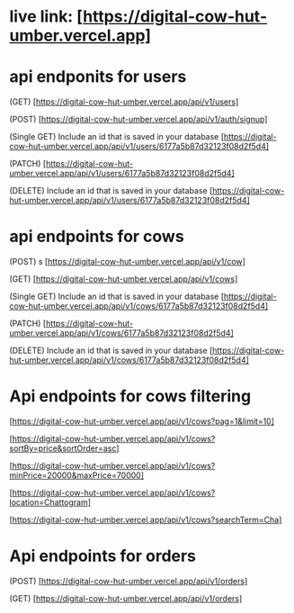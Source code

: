 # live link: [https://digital-cow-hut-umber.vercel.app]

# api endponits for users

(GET)
[https://digital-cow-hut-umber.vercel.app/api/v1/users]

(POST)
[https://digital-cow-hut-umber.vercel.app/api/v1/auth/signup]

(Single GET) Include an id that is saved in your database
[https://digital-cow-hut-umber.vercel.app/api/v1/users/6177a5b87d32123f08d2f5d4]

(PATCH)
[https://digital-cow-hut-umber.vercel.app/api/v1/users/6177a5b87d32123f08d2f5d4]

(DELETE) Include an id that is saved in your database
[https://digital-cow-hut-umber.vercel.app/api/v1/users/6177a5b87d32123f08d2f5d4]

# api endpoints for cows

(POST)
s
[https://digital-cow-hut-umber.vercel.app/api/v1/cow]

(GET)
[https://digital-cow-hut-umber.vercel.app/api/v1/cows]

(Single GET) Include an id that is saved in your database
[https://digital-cow-hut-umber.vercel.app/api/v1/cows/6177a5b87d32123f08d2f5d4]

(PATCH)
[https://digital-cow-hut-umber.vercel.app/api/v1/cows/6177a5b87d32123f08d2f5d4]

(DELETE) Include an id that is saved in your database
[https://digital-cow-hut-umber.vercel.app/api/v1/cows/6177a5b87d32123f08d2f5d4]

# Api endpoints for cows filtering

[https://digital-cow-hut-umber.vercel.app/api/v1/cows?pag=1&limit=10]

[https://digital-cow-hut-umber.vercel.app/api/v1/cows?sortBy=price&sortOrder=asc]

[https://digital-cow-hut-umber.vercel.app/api/v1/cows?minPrice=20000&maxPrice=70000]

[https://digital-cow-hut-umber.vercel.app/api/v1/cows?location=Chattogram]

[https://digital-cow-hut-umber.vercel.app/api/v1/cows?searchTerm=Cha]

# Api endpoints for orders

(POST)
[https://digital-cow-hut-umber.vercel.app/api/v1/orders]

(GET)
[https://digital-cow-hut-umber.vercel.app/api/v1/orders]
